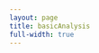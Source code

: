 ```yaml
---
layout: page
title: basicAnalysis
full-width: true
---
```



<div style="text-align: center">
<object type="image/svg+xml" data="/svgs/basicAnalysis.txt.svg"> </object>
</div>
